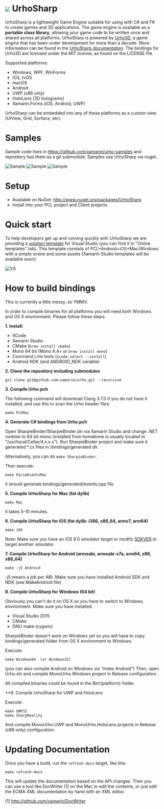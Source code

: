 ﻿# ![](http://developer.xamarin.com/guides/cross-platform/urho/introduction/Images/UrhoSharp_icon.png) UrhoSharp

UrhoSharp is a lightweight Game Engine suitable for using with C# and
F# to create games and 3D applications. The game engine is available 
as a **portable class library**, allowing your game code to be written 
once and shared across all platforms. UrhoSharp is powered by [Urho3D](http://urho3d.github.io/),
a game engine that has been under development for more than a decade.
More information can be found in the [UrhoSharp
documentation](http://developer.xamarin.com/guides/cross-platform/urho/introduction/).
The bindings for Urho3D are licensed under the MIT license, as found
on the LICENSE file.

Supported platforms:
- Windows, WPF, WinForms
- iOS, tvOS
- macOS
- Android
- UWP (x86 only)
- HoloLens (3D holograms)
- Xamarin.Forms (iOS, Android, UWP)

UrhoSharp can be embedded into any of these platforms as a custom view (UIView, Grid, Surface, etc).

Samples
=======

Sample code lives in https://github.com/xamarin/urho-samples and
repository has them as a git submodule. Samples use UrhoSharp via nuget.

![Sample](https://github.com/xamarin/urho-samples/raw/master/SamplyGame/Screenshots/Video.gif) ![Sample](https://github.com/xamarin/urho-samples/raw/master/FormsSample/Screenshots/Android.gif)
![Sample](https://github.com/xamarin/urho-samples/blob/master/HoloLens/03_Mutant/Screenshots/Video.gif)

# Setup

* Available on NuGet: http://www.nuget.org/packages/UrhoSharp
* Install into your PCL project and Client projects.


Quick start
===========

To help developers get up and running quickly with UrhoSharp we are
providing a [solution
template](https://visualstudiogallery.msdn.microsoft.com/0851993e-16e9-417e-92f2-6bdb39308ed2)
for Visual Studio (you can find it in "Online templates" tab).  This
template consists of PCL+Android+iOS+Mac/Windows with a simple scene
and some assets (Xamarin Studio templates will be available soon):

![VS](https://habrastorage.org/files/f22/b49/ded/f22b49dedc264396a47015784bd9b35f.gif)

How to build bindings
=====================

This is currently a little messy, so YMMV.

In order to compile binaries for all platforms you will need both
Windows and OS X environment.  Please follow these steps:

**1. Install:**

- XCode
- Xamarin Studio
- CMake (`brew install cmake`)
- Mono 64 bit (Mono 4.4+ or `brew install mono`)
- Command Line tools (`xcode-select --install`)
- Android NDK (and ANDROID_NDK variable)

**2. Clone the repository including submodules**

```
git clone git@github.com:xamarin/urho.git --recursive
```

**3. Compile Urho.pch**

The following command will download Clang 3.7.0 if you do not have it
installed, and use this to scan the Urho header files:

```
make PchMac
```

**4. Generate C# bindings from Urho.pch**

Open SharpieBinder/SharpieBinder.sln via Xamarin Studio and change
.NET runtime to 64 bit mono (installed from homebrew is usually
located in "/usr/local/Cellar/4.x.x.x"). Run SharpieBinder project and
make sure it generated *.cs files in /bindings/generated dir.

Alternatively, you can do `make SharpieBinder`.

Then execute:

```
make ParseEventsMac
```

it should generate bindings/generated/events.cpp file

**5. Compile UrhoSharp for Mac (fat dylib)**
```
make Mac
```
it takes 5-10 minutes.

**6. Compile UrhoSharp for iOS (fat dylib: i386, x86_64, armv7, arm64)**
```
make iOS
```

Note: Make sure you have an iOS 9.0 simulator target or modify
[SDKVER](https://github.com/xamarin/urho/blob/master/MakeiOS#L3) to
target another simulator.

**7. Compile UrhoSharp for Android (armeabi, armeabi-v7a, arm64, x86, x86_64)** 
```
make -j5 Android
```
-j5 means a job per ABI. Make sure you have installed Android SDK and NDK (see MakeAndroid file)

**8. Compile UrhoSharp for Windows (64 bit)**

Obviously you can't do it on OS X so you have to switch to Windows
environment. Make sure you have installed:

- Visual Studio 2015
- CMake
- GNU make (cygwin)

SharpieBinder doesn't work on Windows yet so you will have to copy
bindings/generated folder from OS X environment to Windows.

Execute:
```
make Windows64  (or Windows32)
```

(you can also compile Android on Windows via *"make Android"*)
Then, open Urho.sln and compile MonoUrho.Windows project in Release configuration.

All compiled binaries could be found in the Bin/{platform} folder.

**9. Compile UrhoSharp for UWP and HoloLens

Execute:
```
make UWP32
make SharpReality
```

And compile MonoUrho.UWP and MonoUrho.HoloLens projects in Release (x86 only) configuration.

Updating Documentation
======================

Once you have a build, run the `refresh-docs` target, like this:

```
make refresh-docs
```

This will update the documentation based on the API changes.  Then you
can use a tool like DocWriter [1] on the Mac to edit the contents, or
just edit the ECMA XML documentation by hand with an XML editor.

[1] http://github.com/xamarin/DocWriter
